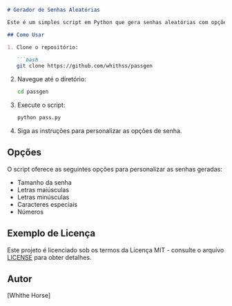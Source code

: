 ```markdown
# Gerador de Senhas Aleatórias

Este é um simples script em Python que gera senhas aleatórias com opções personalizáveis.

## Como Usar

1. Clone o repositório:

   ```bash
   git clone https://github.com/whithss/passgen
   ```

2. Navegue até o diretório:

   ```bash
   cd passgen
   ```

3. Execute o script:

   ```bash
   python pass.py
   ```

4. Siga as instruções para personalizar as opções de senha.

## Opções

O script oferece as seguintes opções para personalizar as senhas geradas:

- Tamanho da senha
- Letras maiúsculas
- Letras minúsculas
- Caracteres especiais
- Números

## Exemplo de Licença

Este projeto é licenciado sob os termos da Licença MIT - consulte o arquivo [LICENSE](LICENSE) para obter detalhes.


## Autor

[Whithe Horse]